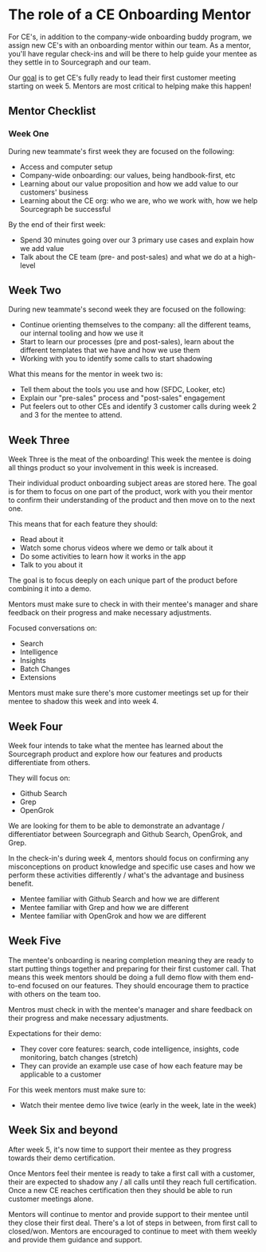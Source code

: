 # The role of a CE Onboarding Mentor

For CE's, in addition to the company-wide onboarding buddy program, we assign new CE's with an onboarding mentor within our team. As a mentor, you'll have regular check-ins and will be there to help guide your mentee as they settle in to Sourcegraph and our team.

Our [goal](index.md) is to get CE's fully ready to lead their first customer meeting starting on week 5. Mentors are most critical to helping make this happen!

## Mentor Checklist

### Week One

During new teammate's first week they are focused on the following:

- Access and computer setup
- Company-wide onboarding: our values, being handbook-first, etc
- Learning about our value proposition and how we add value to our customers' business
- Learning about the CE org: who we are, who we work with, how we help Sourcegraph be successful

By the end of their first week:

- Spend 30 minutes going over our 3 primary use cases and explain how we add value
- Talk about the CE team (pre- and post-sales) and what we do at a high-level

## Week Two

During new teammate's second week they are focused on the following:

- Continue orienting themselves to the company: all the different teams, our internal tooling and how we use it
- Start to learn our processes (pre and post-sales), learn about the different templates that we have and how we use them
- Working with you to identify some calls to start shadowing

What this means for the mentor in week two is:

- Tell them about the tools you use and how (SFDC, Looker, etc)
- Explain our "pre-sales" process and "post-sales" engagement
- Put feelers out to other CEs and identify 3 customer calls during week 2 and 3 for the mentee to attend.

## Week Three

Week Three is the meat of the onboarding! This week the mentee is doing all things product so your involvement in this week is increased.

Their individual product onboarding subject areas are stored here. The goal is for them to focus on one part of the product, work with you their mentor to confirm their understanding of the product and then move on to the next one.

This means that for each feature they should:

- Read about it
- Watch some chorus videos where we demo or talk about it
- Do some activities to learn how it works in the app
- Talk to you about it

The goal is to focus deeply on each unique part of the product before combining it into a demo.

Mentors must make sure to check in with their mentee's manager and share feedback on their progress and make necessary adjustments.

Focused conversations on:

- Search
- Intelligence
- Insights
- Batch Changes
- Extensions

Mentors must make sure there's more customer meetings set up for their mentee to shadow this week and into week 4.

## Week Four

Week four intends to take what the mentee has learned about the Sourcegraph product and explore how our features and products differentiate from others.

They will focus on:

- Github Search
- Grep
- OpenGrok

We are looking for them to be able to demonstrate an advantage / differentiator between Sourcegraph and Github Search, OpenGrok, and Grep. 

In the check-in's during week 4, mentors should focus on confirming any misconceptions on product knowledge and specific use cases and how we perform these activities differently / what's the advantage and business benefit.

- Mentee familiar with Github Search and how we are different
- Mentee familiar with Grep and how we are different
- Mentee familiar with OpenGrok and how we are different

## Week Five

The mentee's onboarding is nearing completion meaning they are ready to start putting things together and preparing for their first customer call. That means this week mentors should be doing a full demo flow with them end-to-end focused on our features. They should encourage them to practice with others on the team too.

Mentros must check in with the mentee's manager and share feedback on their progress and make necessary adjustments.

Expectations for their demo:

- They cover core features: search, code intelligence, insights, code monitoring, batch changes (stretch)
- They can provide an example use case of how each feature may be applicable to a customer

For this week mentors must make sure to:

- Watch their mentee demo live twice (early in the week, late in the week)

## Week Six and beyond

After week 5, it's now time to support their mentee as they progress towards their demo certification.

Once Mentors feel their mentee is ready to take a first call with a customer, their are expected to shadow any / all calls until they reach full certification. Once a new CE reaches certification then they should be able to run customer meetings alone.

Mentors will continue to mentor and provide support to their mentee until they close their first deal. There's a lot of steps in between, from first call to closed/won. Mentors are encouraged to continue to meet with them weekly and provide them guidance and support.